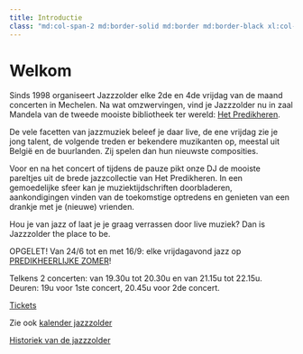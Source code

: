 ```yaml
---
title: Introductie
class: "md:col-span-2 md:border-solid md:border md:border-black xl:col-span-3"
---
```


# Welkom

Sinds 1998 organiseert Jazzzolder elke 2de en 4de vrijdag van de maand concerten in Mechelen. Na wat omzwervingen, vind je Jazzzolder nu in zaal Mandela van de tweede mooiste bibliotheek ter wereld: [Het Predikheren](https://hetpredikheren.mechelen.be/).

De vele facetten van jazzmuziek beleef je daar live, de ene vrijdag zie je jong talent, de volgende treden er bekendere muzikanten op, meestal uit België en de buurlanden. Zij spelen dan hun nieuwste composities.

Voor en na het concert of tijdens de pauze pikt onze DJ de mooiste pareltjes uit de brede jazzcollectie van Het Predikheren. In een gemoedelijke sfeer kan je muziektijdschriften doorbladeren, aankondigingen vinden van de toekomstige optredens en genieten van een drankje met je (nieuwe) vrienden.

Hou je van jazz of laat je je graag verrassen door live muziek? Dan is Jazzzolder the place to be.

OPGELET! Van 24/6 tot en met 16/9:
elke vrijdagavond jazz op [PREDIKHEERLIJKE ZOMER](https://www.dezomerisvanmechelen.be/evenement/predikheerlijke-zomer/info)!

Telkens 2 concerten: van 19.30u tot 20.30u en van 21.15u tot 22.15u.
Deuren: 19u voor 1ste concert, 20.45u voor 2de concert.

<a class="btn-primary my-4 inline-block text-center mx-auto" href="https://ticketshop.ticketmatic.com/mechelen/jazzzolder">Tickets</a>

Zie ook [kalender jazzzolder](http://www.jazzzolder.be/kalender.php)

[Historiek van de jazzzolder](http://www.jazzzolder.be/historiek.php)

